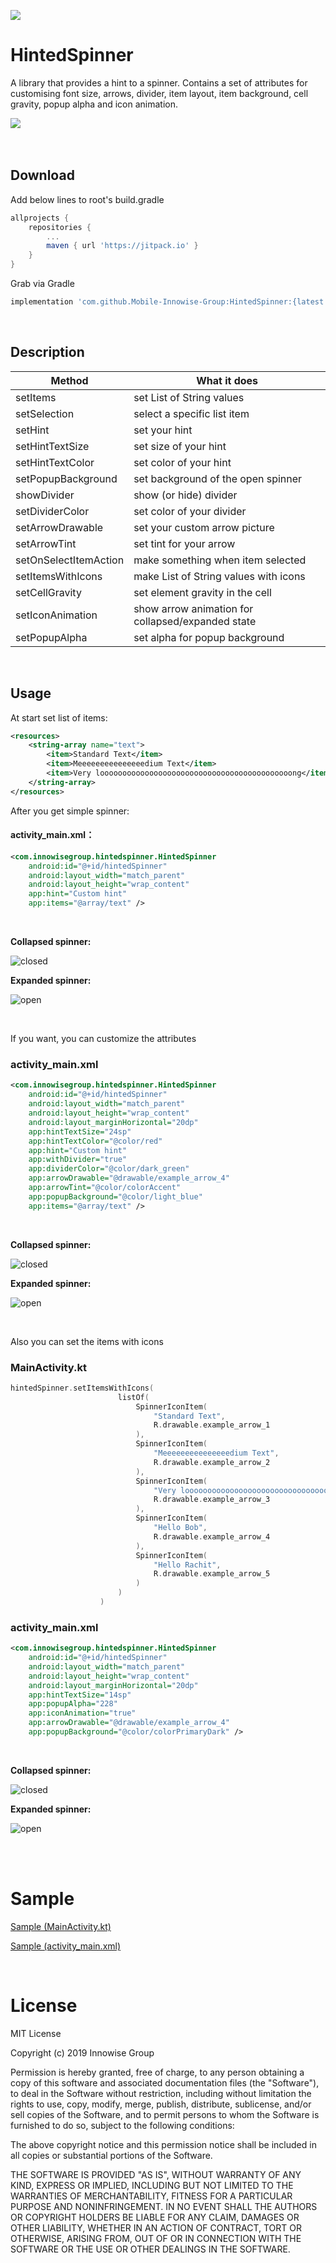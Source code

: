 [![](https://jitpack.io/v/Mobile-Innowise-Group/HintedSpinner.svg)](https://jitpack.io/#Mobile-Innowise-Group/HintedSpinner)
# HintedSpinner

A library that provides a hint to a spinner. Contains a set of attributes for customising font size, arrows, divider, item layout, item background, cell gravity, popup alpha and icon animation.

![](./sample.gif)
<br/>
<br/>
<br/>

## Download


Add below lines to root's build.gradle
```gradle
allprojects {
	repositories {
		...
		maven { url 'https://jitpack.io' }
	}
}
```    

Grab via Gradle
```gradle
implementation 'com.github.Mobile-Innowise-Group:HintedSpinner:{latest version}'
```
<br/>

## Description

| Method | What it does |
|----------------|---------|
| setItems | set List of String values |
| setSelection | select a specific list item |
| setHint | set your hint |
| setHintTextSize | set size of your hint|
| setHintTextColor | set color of your hint |
| setPopupBackground | set background of the open spinner |
| showDivider | show (or hide) divider |
| setDividerColor | set color of your divider |
| setArrowDrawable | set your custom arrow picture |
| setArrowTint | set tint for your arrow |
| setOnSelectItemAction | make something when item selected |
| setItemsWithIcons | make List of String values with icons |
| setCellGravity | set element gravity in the cell |
| setIconAnimation | show arrow animation for collapsed/expanded state |
| setPopupAlpha | set alpha for popup background |

<br/>

## Usage

At start set list of items:
```xml
<resources>
    <string-array name="text">
        <item>Standard Text</item>
        <item>Meeeeeeeeeeeeeeedium Text</item>
        <item>Very looooooooooooooooooooooooooooooooooooooooooong</item>
    </string-array>
</resources>
```

After you get simple spinner:

#### **activity_main.xml：**
```xml
<com.innowisegroup.hintedspinner.HintedSpinner
    android:id="@+id/hintedSpinner"
    android:layout_width="match_parent"
    android:layout_height="wrap_content"
    app:hint="Custom hint"
    app:items="@array/text" />
```
<br/>

__Collapsed spinner:__

![closed](./withoutAttrsClosed.jpg)

__Expanded spinner:__

![open](./withoutAttrsOpen.jpg)

<br/>

If you want, you can customize the attributes

### **activity_main.xml**
```xml
<com.innowisegroup.hintedspinner.HintedSpinner
    android:id="@+id/hintedSpinner"
    android:layout_width="match_parent"
    android:layout_height="wrap_content"
    android:layout_marginHorizontal="20dp"
    app:hintTextSize="24sp"
    app:hintTextColor="@color/red"
    app:hint="Custom hint"
    app:withDivider="true"
    app:dividerColor="@color/dark_green"
    app:arrowDrawable="@drawable/example_arrow_4"
    app:arrowTint="@color/colorAccent"
    app:popupBackground="@color/light_blue"
    app:items="@array/text" />

```

<br/>

__Collapsed spinner:__

![closed](./withAttrsClosed.jpg)

__Expanded spinner:__

![open](./withAttrsOpen.jpg)

<br/>

Also you can set the items with icons

### **MainActivity.kt**
```kotlin
hintedSpinner.setItemsWithIcons(
                        listOf(
                            SpinnerIconItem(
                                "Standard Text",
                                R.drawable.example_arrow_1
                            ),
                            SpinnerIconItem(
                                "Meeeeeeeeeeeeeeedium Text",
                                R.drawable.example_arrow_2
                            ),
                            SpinnerIconItem(
                                "Very looooooooooooooooooooooooooooooooooooooooooong",
                                R.drawable.example_arrow_3
                            ),
                            SpinnerIconItem(
                                "Hello Bob",
                                R.drawable.example_arrow_4
                            ),
                            SpinnerIconItem(
                                "Hello Rachit",
                                R.drawable.example_arrow_5
                            )
                        )
                    )

```

### **activity_main.xml**
```xml
<com.innowisegroup.hintedspinner.HintedSpinner
    android:id="@+id/hintedSpinner"
    android:layout_width="match_parent"
    android:layout_height="wrap_content"
    android:layout_marginHorizontal="20dp"
    app:hintTextSize="14sp"
    app:popupAlpha="228"
    app:iconAnimation="true"
    app:arrowDrawable="@drawable/example_arrow_4"
    app:popupBackground="@color/colorPrimaryDark" />

```

<br/>

__Collapsed spinner:__

![closed](./collapsedWithCustomAttrs.jpg)

__Expanded spinner:__

![open](./expandedWithCustomAttrs.jpg)

<br/>
<br/>

# Sample

[Sample (MainActivity.kt)](https://github.com/Mobile-Innowise-Group/HintedSpinner/blob/refactor/readme/app/src/main/java/com/innowisegroup/hintedspinner/sample/MainActivity.kt)

[Sample (activity_main.xml)](https://github.com/Mobile-Innowise-Group/HintedSpinner/blob/refactor/readme/app/src/main/res/layout/activity_main.xml)

<br/>

# License

MIT License


Copyright (c) 2019 Innowise Group


Permission is hereby granted, free of charge, to any person obtaining a copy of this software and associated documentation files (the "Software"), to deal in the Software without restriction, including without limitation the rights to use, copy, modify, merge, publish, distribute, sublicense, and/or sell copies of the Software, and to permit persons to whom the Software is furnished to do so, subject to the following conditions:


The above copyright notice and this permission notice shall be included in all copies or substantial portions of the Software.


THE SOFTWARE IS PROVIDED "AS IS", WITHOUT WARRANTY OF ANY KIND, EXPRESS OR IMPLIED, INCLUDING BUT NOT LIMITED TO THE WARRANTIES OF MERCHANTABILITY, FITNESS FOR A PARTICULAR PURPOSE AND NONINFRINGEMENT. IN NO EVENT SHALL THE AUTHORS OR COPYRIGHT HOLDERS BE LIABLE FOR ANY CLAIM, DAMAGES OR OTHER LIABILITY, WHETHER IN AN ACTION OF CONTRACT, TORT OR OTHERWISE, ARISING FROM, OUT OF OR IN CONNECTION WITH THE SOFTWARE OR THE USE OR OTHER DEALINGS IN THE SOFTWARE.
